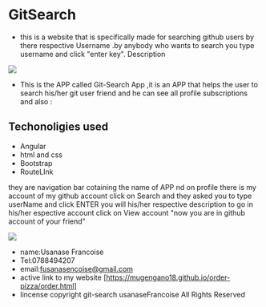 # GitSearch
- this is a website that is specifically made for searching github users by there respective Username .by anybody who wants to search you type username and click "enter key".
Description
<img src="https://encrypted-tbn0.gstatic.com/images?q=tbn:ANd9GcQRiRHJuf5eJ-Cp8qIKuTOKjKaF0YuB9NB_fc-4wFFRu00QOOIC8w">



- This is the APP called Git-Search App ,it is an APP that helps the user to search his/her git user friend and he can see all profile subscriptions and also :


## Techonoligies used
- Angular
- html and css
- Bootstrap
- RouteLInk

they are navigation bar cotaining the name of APP nd on profile there is my account of my github account 
click on Search and they asked you to type  userName  and click ENTER you will his/her respective description
to go in his/her espective account click on View account "now you are in github account of your friend"

<img src="https://encrypted-tbn0.gstatic.com/images?q=tbn:ANd9GcQPbm6ckr0MxiuGS5TvoulYCNJCATjXmGrKnsQQ9RV0HYYQKi-l">


- name:Usanase Francoise
- Tel:0788494207
- email:fusanasencoise@gmail.com
- active link to my website
[https://mugengano18.github.io/order-pizza/order.html]
- lincense
copyright git-search usanaseFrancoise All Rights Reserved
